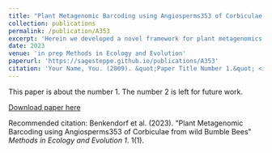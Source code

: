 ```yaml
---
title: "Plant Metagenomic Barcoding using Angiosperms353 of Corbiculae from wild Bumble Bees"
collection: publications
permalink: /publication/A353
excerpt: 'Herein we developed a novel framework for plant metagenomics eDNA utilizing high throughput SDM's and sequencing'
date: 2023
venue: 'in prep Methods in Ecology and Evolution'
paperurl: 'https://sagesteppe.github.io/publications/A353'
citation: 'Your Name, You. (2009). &quot;Paper Title Number 1.&quot; <i>Journal 1</i>. 1(1).'
---
```


This paper is about the number 1. The number 2 is left for future work.

[Download paper here](http://academicpages.github.io/files/paper1.pdf)

Recommended citation: Benkendorf et al. (2023). "Plant Metagenomic Barcoding using Angiosperms353 of Corbiculae from wild Bumble Bees" <i>Methods in Ecology and Evolution 1</i>. 1(1).
